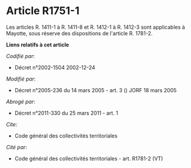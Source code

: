 # Article R1751-1

Les articles R. 1411-1 à R. 1411-8 et R. 1412-1 à R. 1412-3 sont applicables à Mayotte, sous réserve des dispositions de
l'article R. 1781-2.

**Liens relatifs à cet article**

_Codifié par_:

  - Décret n°2002-1504 2002-12-24

_Modifié par_:

  - Décret n°2005-236 du 14 mars 2005 - art. 3 () JORF 18 mars 2005

_Abrogé par_:

  - Décret n°2011-330 du 25 mars 2011 - art. 1

_Cite_:

  - Code général des collectivités territoriales

_Cité par_:

  - Code général des collectivités territoriales - art. R1781-2 (VT)
